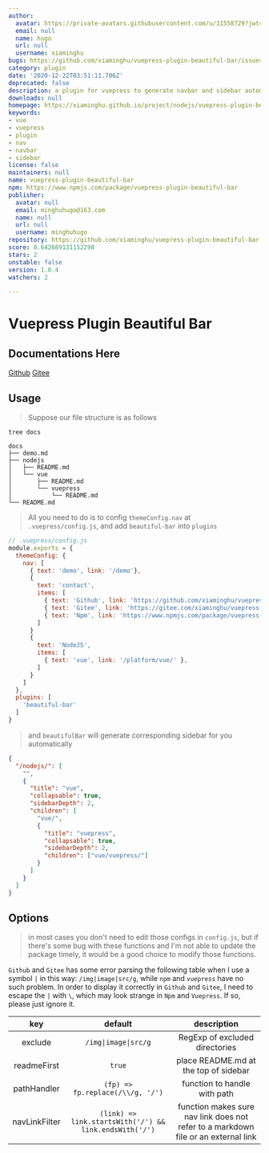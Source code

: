 ```yaml
---
author:
  avatar: https://private-avatars.githubusercontent.com/u/31558729?jwt=eyJhbGciOiJIUzI1NiIsInR5cCI6IkpXVCJ9.eyJpc3MiOiJnaXRodWIuY29tIiwiYXVkIjoicmF3LmdpdGh1YnVzZXJjb250ZW50LmNvbSIsImtleSI6ImtleTEiLCJleHAiOjE3MzQ2NzEzNDAsIm5iZiI6MTczNDY3MDE0MCwicGF0aCI6Ii91LzMxNTU4NzI5In0.oll-pB1w7NDL5z6E0qv_WOQlQkEtyhGOeIhJXA1fcVo&v=4
  email: null
  name: hugo
  url: null
  username: xiaminghu
bugs: https://github.com/xiaminghu/vuepress-plugin-beautiful-bar/issues
category: plugin
date: '2020-12-22T03:51:11.706Z'
deprecated: false
description: a plugin for vuepress to generate navbar and sidebar automatically
downloads: null
homepage: https://xiaminghu.github.io/project/nodejs/vuepress-plugin-beautiful-bar/
keywords:
- vue
- vuepress
- plugin
- nav
- navbar
- sidebar
license: false
maintainers: null
name: vuepress-plugin-beautiful-bar
npm: https://www.npmjs.com/package/vuepress-plugin-beautiful-bar
publisher:
  avatar: null
  email: minghuhugo@163.com
  name: null
  url: null
  username: minghuhugo
repository: https://github.com/xiaminghu/vuepress-plugin-beautiful-bar
score: 0.642689131152298
stars: 2
unstable: false
version: 1.0.4
watchers: 2

---
```


# Vuepress Plugin Beautiful Bar

## Documentations Here

[Github](http://xiaminghu.github.io/project/nodejs/vuepress-plugin-beautiful-bar/)
[Gitee](http://xiaminghu.gitee.io/project/nodejs/vuepress-plugin-beautiful-bar/)

## Usage

> Suppose our file structure is as follows

```shell
tree docs

docs
├── demo.md
├── nodejs
│   ├── README.md
│   └── vue
│       ├── README.md
│       └── vuepress
│           └── README.md
└── README.md
```

> All you need to do is to config `themeConfig.nav` at `.vuepress/config.js`, and add `beautiful-bar` into `plugins`

```javascript
// .vuepress/config.js
module.exports = {
  themeConfig: {
    nav: [
      { text: 'demo', link: '/demo'},
      {
        text: 'contact',
        items: [
          { text: 'Github', link: 'https://github.com/xiaminghu/vuepress-plugin-beautiful-bar' }
          { text: 'Gitee', link: 'https://gitee.com/xiaminghu/vuepress-plugin-beautiful-bar' }
          { text: 'Npm', link: 'https://www.npmjs.com/package/vuepress-plugin-beautiful-bar' }
        ]
      }
      {
        text: 'NodeJS',
        items: [
          { text: 'vue', link: '/platform/vue/' },
        ]
      }
    ]
  },
  plugins: [
    'beautiful-bar'
  ]
}
```

> and `beautifulBar` will generate corresponding sidebar for you automatically

```json
{
  "/nodejs/": [
    "",
    {
      "title": "vue",
      "collapsable": true,
      "sidebarDepth": 2,
      "children": [
        "vue/",
        {
          "title": "vuepress",
          "collapsable": true,
          "sidebarDepth": 2,
          "children": ["vue/vuepress/"]
        }
      ]
    }
  ]
}
```

## Options

> in most cases you don't need to edit those configs in `config.js`,
> but if there's some bug with these functions and I'm not able to update the package timely,
> it would be a good choice to modify those functions.

`Github` and `Gitee` has some error parsing the following table when I use a symbol `|` in this way: `/img|image|src/g`,
while `npm` and `vuepress` have no such problem. In order to display it correctly in `Github` and `Gitee`,
I need to escape the `|` with `\`, which may look strange in `Npm` and `Vuepress`. If so, please just ignore it.

|      key      |                        default                         |                                    description                                     |
| :-----------: | :----------------------------------------------------: | :--------------------------------------------------------------------------------: |
|    exclude    |                   `/img\|image\|src/g`                   |                           RegExp of excluded directories                           |
|  readmeFirst  |                         `true`                         |                       place README.md at the top of sidebar                        |
|  pathHandler  |            `(fp) => fp.replace(/\\/g, '/')`            |                            function to handle with path                            |
| navLinkFilter | `(link) => link.startsWith('/') && link.endsWith('/')` | function makes sure nav link does not refer to a markdown file or an external link |
